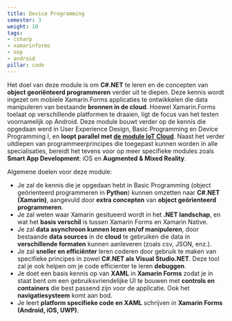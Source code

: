 ```yaml
---
title: Device Programming
semester: 3
weight: 10
tags:
- csharp
- xamarinforms
- oop
- android
pillar: code
---
```


Het doel van deze module is om **C#.NET** te leren en de concepten van **object georiënteerd programmeren** verder uit te diepen. Deze kennis wordt ingezet om mobiele Xamarin.Forms applicaties te ontwikkelen die data manipuleren van bestaande **bronnen in de cloud**. Hoewel Xamarin.Forms toelaat op verschillende platformen te draaien, ligt de focus van het testen voornamelijk op Android.
Deze module bouwt verder op de kennis die opgedaan werd in User Experience Design, Basic Programming en Device Programming I, en **loopt parallel met <a class="js-module-link" href="/programma/iot-cloud/">de module IoT Cloud</a>**. Naast het verder uitdiepen van programmeerprincipes die toegepast kunnen worden in alle specialisaties, bereidt het tevens voor op meer specifieke modules zoals **Smart App Development**: iOS en **Augmented & Mixed Reality**.

Algemene doelen voor deze module:

- Je zal de kennis die je opgedaan hebt in Basic Programming (object geörienteerd programmeren in **Python**) kunnen omzetten naar **C#.NET (Xamarin)**, aangevuld door **extra concepten** van **object geörienteerd programmeren**.
- Je zal weten waar Xamarin gesitueerd wordt in het **.NET landschap**, en wat het **basis verschil** is tussen Xamarin Forms en Xamarin Native.
- Je zal **data asynchroon kunnen lezen en/of manipuleren**, door bestaande **data sources** in de **cloud** te gebruiken die data in **verschillende formaten** kunnen aanleveren (zoals csv, JSON, enz.).
- Je zal **sneller en efficiënter** leren coderen door gebruik te maken van specifieke principes in zowel **C#.NET als Visual Studio.NET**. Deze tool zal je ook helpen om je code efficienter te leren **debuggen**.
- Je doet een basis kennis op van **XAML** in **Xamarin Forms** zodat je in staat bent om een gebruiksvriendelijke UI te bouwen met **controls en containers** die best passend zijn voor de applicatie. Ook het **navigatiesysteem** komt aan bod.
- Je leert **platform specifieke code en XAML** schrijven in **Xamarin Forms (Android, iOS, UWP)**.
